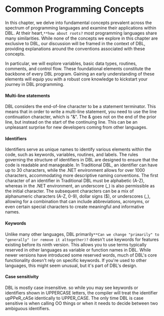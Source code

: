# Common Programming Concepts

In this chapter, we delve into fundamental concepts prevalent across the spectrum of programming languages and examine their applications within DBL. At their heart,`**how about roots?` most programming languages share many similarities. While none of the concepts we explore in this chapter are exclusive to DBL, our discussion will be framed in the context of DBL, providing explanations around the conventions associated with these concepts.

In particular, we will explore variables, basic data types, routines, comments, and control flow. These foundational elements constitute the backbone of every DBL program. Gaining an early understanding of these elements will equip you with a robust core knowledge to kickstart your journey in DBL programming.

#### Multi-line statements
DBL considers the end-of-line character to be a statement terminator. This means that in order to write a multi-line statement, you need to use the line continuation character, which is "&". The & goes not on the end of the prior line, but instead on the start of the continuing line. This can be an unpleasant surprise for new developers coming from other languages.

#### Identifiers
Identifiers serve as unique names to identify various elements within the code, such as keywords, variables, routines, and labels. The rules governing the structure of identifiers in DBL are designed to ensure that the code is readable and manageable. In Traditional DBL, an identifier can have up to 30 characters, while the .NET environment allows for over 1000 characters, accommodating more descriptive naming conventions. The first character of an identifier in Traditional DBL must be alphabetic (A-Z), whereas in the .NET environment, an underscore (*_*) is also permissible as the initial character. The subsequent characters can be a mix of alphanumeric characters (A-Z, 0-9), dollar signs ($), or underscores (*_*), allowing for a combination that can include abbreviations, acronyms, or even certain special characters to create meaningful and informative names.

#### Keywords
Unlike many other languages, DBL primarily`**Can we change "primarily" to "generally" (or remove it altogether)?` doesn't use keywords for features existing before its ninth version. This allows you to use terms typically reserved in other languages as variable or function names in DBL. While newer versions have introduced some reserved words, much of DBL's core functionality doesn't rely on specific keywords. If you're used to other languages, this might seem unusual, but it's part of DBL's design. 

#### Case sensitivity
DBL is mostly case insensitive. so while you may see keywords or identifiers shown in UPPERCASE letters, the compiler will treat the identifier upPPeR_cASe identically to UPPER_CASE. The only time DBL is case sensitive is when calling OO things or when it needs to decide between two ambiguous identifiers.